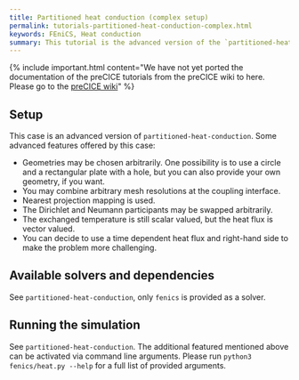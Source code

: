 ```yaml
---
title: Partitioned heat conduction (complex setup)
permalink: tutorials-partitioned-heat-conduction-complex.html
keywords: FEniCS, Heat conduction
summary: This tutorial is the advanced version of the `partitioned-heat-conduction` tutorial. More advanced features and geometries may be used.
---
```


{% include important.html content="We have not yet ported the documentation of the preCICE tutorials from the preCICE wiki to here. Please go to the [preCICE wiki](https://github.com/precice/precice/wiki#2-getting-started---tutorials)" %}

## Setup

This case is an advanced version of `partitioned-heat-conduction`. Some advanced features offered by this case:

* Geometries may be chosen arbitrarily. One possibility is to use a circle and a rectangular plate with a hole, but you can also provide your own geometry, if you want.
* You may combine arbitrary mesh resolutions at the coupling interface.
* Nearest projection mapping is used.
* The Dirichlet and Neumann participants may be swapped arbitrarily.
* The exchanged temperature is still scalar valued, but the heat flux is vector valued.
* You can decide to use a time dependent heat flux and right-hand side to make the problem more challenging.

## Available solvers and dependencies

See `partitioned-heat-conduction`, only `fenics` is provided as a solver.

## Running the simulation

See `partitioned-heat-conduction`. The additional featured mentioned above can be activated via command line arguments. Please run `python3 fenics/heat.py --help` for a full list of provided arguments.
